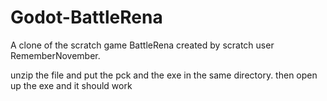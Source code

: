 # Godot-BattleRena
A clone of the scratch game BattleRena created by scratch user RememberNovember.


unzip the file and put the pck and the exe in the same directory. then open up the exe and it should work
